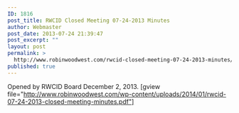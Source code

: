 ```yaml
---
ID: 1816
post_title: RWCID Closed Meeting 07-24-2013 Minutes
author: Webmaster
post_date: 2013-07-24 21:39:47
post_excerpt: ""
layout: post
permalink: >
  http://www.robinwoodwest.com/rwcid-closed-meeting-07-24-2013-minutes/
published: true
---
```

Opened by RWCID Board December 2, 2013.
[gview file="http://www.robinwoodwest.com/wp-content/uploads/2014/01/rwcid-07-24-2013-closed-meeting-minutes.pdf"]